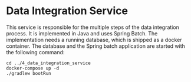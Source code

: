 # Data Integration Service

This service is responsible for the multiple steps of the data integration process.
It is implemented in Java and uses Spring Batch. The implementation needs a running database, which is shipped
as a docker container. The database and the Spring batch application are started with the following command:

```shell
cd ../4_data_integration_service
docker-compose up -d
./gradlew bootRun
```